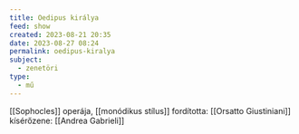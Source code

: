 ```yaml
---
title: Oedipus királya
feed: show
created: 2023-08-21 20:35
date: 2023-08-27 08:24
permalink: oedipus-kiralya
subject:
  - zenetöri
type:
  - mű
---
```


[[Sophocles]] operája, [[monódikus stílus]]
fordította: [[Orsatto Giustiniani]]
kísérőzene: [[Andrea Gabrieli]]
